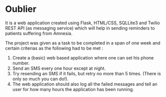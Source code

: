 # Oublier
It is a web application created using Flask, HTML/CSS, SQLLite3 and Twilio REST API (as messaging service) which will help in sending reminders to patients suffering from Amnesia. 

The project was given as a task to be completed in a span of one week and certain criterias as the following had to be met :
1. Create a (basic) web based application where one can set his phone number.  
2. Send an SMS every one hour except at night.  
3. Try resending an SMS if it fails, but retry no more than 5 times. (There is only so much you can do!).  
4. The web application should also log all the failed messages and tell an user for how many hours the application has been running.  
